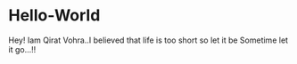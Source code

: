 # Hello-World

Hey!
Iam Qirat Vohra..I believed that life is too short so let it be Sometime let it go...!!
